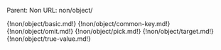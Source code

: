 Parent: Non
URL: non/object/

{!non/object/basic.md!}
{!non/object/common-key.md!}
{!non/object/omit.md!}
{!non/object/pick.md!}
{!non/object/target.md!}
{!non/object/true-value.md!}

